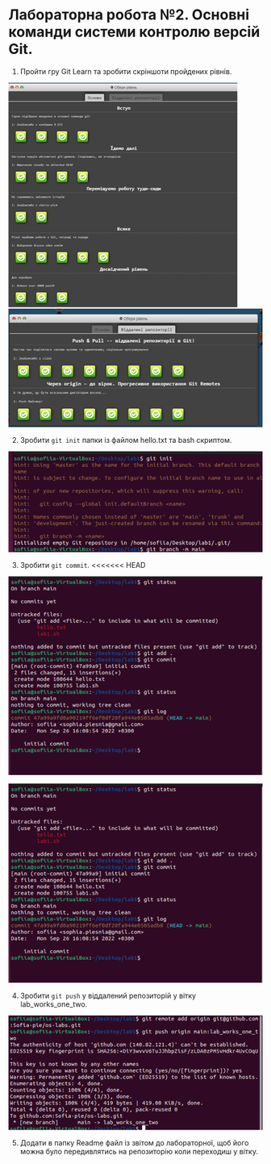 # Лабораторна робота №2. Основні команди системи контролю версій Git.

1. Пройти гру Git Learn та зробити скріншоти пройдених рівнів.

![](./lab2/Picture5.png)
![](./lab2/Picture6.png)

2. Зробити `git init` папки із файлом  hello.txt та bash скриптом.

![](./lab2/Picture7.png)

3. Зробити `git commit`.
<<<<<<< HEAD

![](./lab2/Picture8.png)


 ![](./lab2/Picture8.png)

4. Зробити `git push` у віддалений репозиторій у вітку lab_works_one_two.

![](./lab2/Picture9.png)

5. Додати в папку Readme файл із звітом до лабораторної, щоб його можна було передивлятись на репозиторію коли переходиш у вітку.
